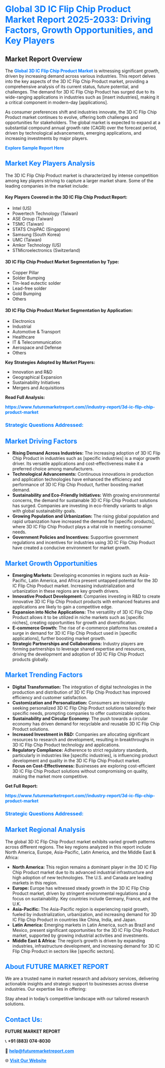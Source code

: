 <h1 style="color: #007BFF;">Global 3D IC Flip Chip Product Market Report 2025-2033: Driving Factors, Growth Opportunities, and Key Players</h1>

<section id="overview">
<h2>Market Report Overview</h2>
<p>The <a href="https://www.futuremarketreport.com//industry-report/3d-ic-flip-chip-product-market" style="color: #007BFF; text-decoration: none;"><strong>Global 3D IC Flip Chip Product Market</strong></a> is witnessing significant growth, driven by increasing demand across various industries. This report delves into the key aspects of the 3D IC Flip Chip Product market, providing a comprehensive analysis of its current status, future potential, and challenges. The demand for 3D IC Flip Chip Product has surged due to its wide-ranging applications in industries such as [insert industries], making it a critical component in modern-day [applications].</p>
<p>As consumer preferences shift and industries innovate, the 3D IC Flip Chip Product market continues to evolve, offering both challenges and opportunities for stakeholders. The global market is expected to expand at a substantial compound annual growth rate (CAGR) over the forecast period, driven by technological advancements, emerging applications, and increasing investments by major players.</p>
</section>

<section id="overview">
<p><a href="https://www.futuremarketreport.com//request-sample/reportId=76271" style="color: #007BFF; text-decoration: none;"><strong>Explore Sample Report Here</strong></a></p>
</section>

<section id="key-players">
<h2 style="color: #007BFF;">Market Key Players Analysis</h2>
<p>The 3D IC Flip Chip Product market is characterized by intense competition among key players striving to capture a larger market share. Some of the leading companies in the market include:</p>
<h4>Key Players Covered in the 3D IC Flip Chip Product Report:</h4>
<ul><li>Intel (US)</li><li>Powertech Technology (Taiwan)</li><li>ASE Group (Taiwan)</li><li>TSMC (Taiwan)</li><li>STATS ChipPAC (Singapore)</li><li>Samsung (South Korea)</li><li>UMC (Taiwan)</li><li>Amkor Technology (US)</li><li>STMicroelectronics (Switzerland)</li></ul>
<h4>3D IC Flip Chip Product Market Segmentation by Type:</h4>
<ul><li>Copper Pillar</li><li>Solder Bumping</li><li>Tin-lead eutectic solder</li><li>Lead-free solder</li><li>Gold Bumping</li><li>Others</li></ul>

<h4>3D IC Flip Chip Product Market Segmentation by Application:</h4>
<ul><li>Electronics</li><li>Industrial</li><li>Automotive &amp; Transport</li><li>Healthcare</li><li>IT &amp; Telecommunication</li><li>Aerospace and Defense</li><li>Others</li></ul>
<p><strong>Key Strategies Adopted by Market Players:</strong></p>
<ul>
<li>Innovation and R&D</li>
<li>Geographical Expansion</li>
<li>Sustainability Initiatives</li>
<li>Mergers and Acquisitions</li>
</ul>
</section>

<section>
<p><strong>Read Full Analysis: </strong></p><a href="https://www.futuremarketreport.com//industry-report/3d-ic-flip-chip-product-market" style="color: #007BFF; text-decoration: none;"><strong>https://www.futuremarketreport.com//industry-report/3d-ic-flip-chip-product-market</strong></a>
<h3 style="color: #007BFF;">Strategic Questions Addressed:</h3>
</section>

<section id="driving-factors">
<h2 style="color: #007BFF;">Market Driving Factors</h2>
<ul>
<li><strong>Rising Demand Across Industries:</strong> The increasing adoption of 3D IC Flip Chip Product in industries such as [specific industries] is a major growth driver. Its versatile applications and cost-effectiveness make it a preferred choice among manufacturers.</li>
<li><strong>Technological Advancements:</strong> Continuous innovations in production and application technologies have enhanced the efficiency and performance of 3D IC Flip Chip Product, further boosting market demand.</li>
<li><strong>Sustainability and Eco-Friendly Initiatives:</strong> With growing environmental concerns, the demand for sustainable 3D IC Flip Chip Product solutions has surged. Companies are investing in eco-friendly variants to align with global sustainability goals.</li>
<li><strong>Growing Population and Urbanization:</strong> The rising global population and rapid urbanization have increased the demand for [specific products], where 3D IC Flip Chip Product plays a vital role in meeting consumer needs.</li>
<li><strong>Government Policies and Incentives:</strong> Supportive government regulations and incentives for industries using 3D IC Flip Chip Product have created a conducive environment for market growth.</li>
</ul>
</section>

<section id="growth-opportunities">
<h2 style="color: #007BFF;">Market Growth Opportunities</h2>
<ul>
<li><strong>Emerging Markets:</strong> Developing economies in regions such as Asia-Pacific, Latin America, and Africa present untapped potential for the 3D IC Flip Chip Product market. Increasing industrialization and urbanization in these regions are key growth drivers.</li>
<li><strong>Innovative Product Development:</strong> Companies investing in R&D to create innovative 3D IC Flip Chip Product products with enhanced features and applications are likely to gain a competitive edge.</li>
<li><strong>Expansion into Niche Applications:</strong> The versatility of 3D IC Flip Chip Product allows it to be utilized in niche markets such as [specific niches], creating opportunities for growth and diversification.</li>
<li><strong>E-commerce Growth:</strong> The rise of e-commerce platforms has created a surge in demand for 3D IC Flip Chip Product used in [specific applications], further boosting market growth.</li>
<li><strong>Strategic Partnerships and Collaborations:</strong> Industry players are forming partnerships to leverage shared expertise and resources, driving the development and adoption of 3D IC Flip Chip Product products globally.</li>
</ul>
</section>

<section id="trending-factors">
<h2 style="color: #007BFF;">Market Trending Factors</h2>
<ul>
<li><strong>Digital Transformation:</strong> The integration of digital technologies in the production and distribution of 3D IC Flip Chip Product has improved efficiency and customer satisfaction.</li>
<li><strong>Customization and Personalization:</strong> Consumers are increasingly seeking personalized 3D IC Flip Chip Product solutions tailored to their specific needs, prompting companies to offer customizable options.</li>
<li><strong>Sustainability and Circular Economy:</strong> The push towards a circular economy has driven demand for recyclable and reusable 3D IC Flip Chip Product solutions.</li>
<li><strong>Increased Investment in R&D:</strong> Companies are allocating significant resources to research and development, resulting in breakthroughs in 3D IC Flip Chip Product technology and applications.</li>
<li><strong>Regulatory Compliance:</strong> Adherence to strict regulatory standards, particularly in industries like [specific industries], is influencing product development and quality in the 3D IC Flip Chip Product market.</li>
<li><strong>Focus on Cost-Effectiveness:</strong> Businesses are exploring cost-efficient 3D IC Flip Chip Product solutions without compromising on quality, making the market more competitive.</li>
</ul>
</section>

<section>
<p><strong>Get Full Report: </strong></p><a href="https://www.futuremarketreport.com//industry-report/3d-ic-flip-chip-product-market" style="color: #007BFF; text-decoration: none;"><strong>https://www.futuremarketreport.com//industry-report/3d-ic-flip-chip-product-market</strong></a>
<h3 style="color: #007BFF;">Strategic Questions Addressed:</h3>
</section>


<section id="regional-analysis">
<h2 style="color: #007BFF;">Market Regional Analysis</h2>
<p>The global 3D IC Flip Chip Product market exhibits varied growth patterns across different regions. The key regions analyzed in this report include North America, Europe, Asia-Pacific, Latin America, and the Middle East & Africa:</p>
<ul>
<li><strong>North America:</strong> This region remains a dominant player in the 3D IC Flip Chip Product market due to its advanced industrial infrastructure and high adoption of new technologies. The U.S. and Canada are leading markets in this region.</li>
<li><strong>Europe:</strong> Europe has witnessed steady growth in the 3D IC Flip Chip Product market, driven by stringent environmental regulations and a focus on sustainability. Key countries include Germany, France, and the U.K.</li>
<li><strong>Asia-Pacific:</strong> The Asia-Pacific region is experiencing rapid growth, fueled by industrialization, urbanization, and increasing demand for 3D IC Flip Chip Product in countries like China, India, and Japan.</li>
<li><strong>Latin America:</strong> Emerging markets in Latin America, such as Brazil and Mexico, present significant opportunities for the 3D IC Flip Chip Product market, supported by growing industrial activities and investments.</li>
<li><strong>Middle East & Africa:</strong> The region’s growth is driven by expanding industries, infrastructure development, and increasing demand for 3D IC Flip Chip Product in sectors like [specific sectors].</li>
</ul>
</section>

<footer>
<h2 style="color: #007BFF;">About FUTURE MARKET REPORT</h2>
<p>We are a trusted name in market research and advisory services, delivering actionable insights and strategic support to businesses across diverse industries. Our expertise lies in offering:</p>

<p>Stay ahead in today’s competitive landscape with our tailored research solutions.</p>

<h2 style="color: #007BFF;">Contact Us:</h2>
<p><strong>FUTURE MARKET REPORT</strong></p>
<p>📞 <strong>+91 (883) 074-8030</strong></p>
<p>📧 <strong><a href="mailto:help@futuremarketreport.com" style="color: #007BFF;">help@futuremarketreport.com</a></strong></p>
<p>🌐 <strong><a href="https://www.futuremarketreport.com/" style="color: #007BFF;">Visit Our Website</a></strong></p>
</footer>